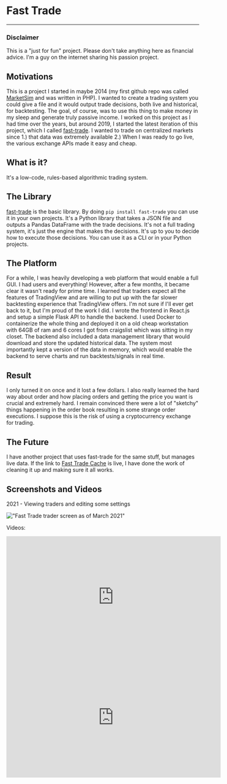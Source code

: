 # Fast Trade

---

### Disclaimer

This is a "just for fun" project. Please don't take anything here as financial advice. I'm a guy on the internet sharing his passion project.

## Motivations

This is a project I started in maybe 2014 (my first github repo was called [MarketSim](https://github.com/jrmeier/MarketSim) and was written in PHP). I wanted to create a trading system you could give a file and it would output trade decisions, both live and historical, for backtesting. The goal, of course, was to use this thing to make money in my sleep and generate truly passive income. I worked on this project as I had time over the years, but around 2019, I started the latest iteration of this project, which I called [fast-trade](https://github.com/jrmeier/fast-trade). I wanted to trade on centralized markets since 1.) that data was extremely available 2.) When I was ready to go live, the various exchange APIs made it easy and cheap.

## What is it?

It's a low-code, rules-based algorithmic trading system.

## The Library

[fast-trade](https://github.com/jrmeier/fast-trade) is the basic library. By doing `pip install fast-trade` you can use it in your own projects. It's a Python library that takes a JSON file and outputs a Pandas DataFrame with the trade decisions. It's not a full trading system, it's just the engine that makes the decisions. It's up to you to decide how to execute those decisions. You can use it as a CLI or in your Python projects.

## The Platform

For a while, I was heavily developing a web platform that would enable a full GUI. I had users and everything! However, after a few months, it became clear it wasn't ready for prime time. I learned that traders expect all the features of TradingView and are willing to put up with the far slower backtesting experience that TradingView offers. I'm not sure if I'll ever get back to it, but I'm proud of the work I did. I wrote the frontend in React.js and setup a simple Flask API to handle the backend. I used Docker to containerize the whole thing and deployed it on a old cheap workstation with 64GB of ram and 6 cores I got from craigslist which was sitting in my closet. The backend also included a data management library that would download and store the updated historical data. The system most importantly kept a version of the data in memory, which would enable the backend to serve charts and run backtests/signals in real time.

## Result

I only turned it on once and it lost a few dollars. I also really learned the hard way about order and how placing orders and getting the price you want is crucial and extremely hard. I remain convinced there were a lot of "sketchy" things happening in the order book resulting in some strange order executions. I suppose this is the risk of using a cryptocurrency exchange for trading.

## The Future

I have another project that uses fast-trade for the same stuff, but manages live data. If the link to [Fast Trade Cache](https://github.com/jrmeier/fast-trade-cache) is live, I have done the work of cleaning it up and making sure it all works.

## Screenshots and Videos

2021 - Viewing traders and editing some settings

!["Fast Trade trader screen as of March 2021"](/images/FastTradeMarch_2021Trader.gif)

Videos:

<iframe width="560" height="315" src="https://www.youtube.com/embed/PNuWPCG-P2s" title="YouTube video player" frameborder="0" allow="accelerometer; autoplay; clipboard-write; encrypted-media; gyroscope; picture-in-picture; web-share" allowfullscreen></iframe>

<iframe width="560" height="315" src="https://www.youtube.com/embed/wTW4D52s67w" title="YouTube video player" frameborder="0" allow="accelerometer; autoplay; clipboard-write; encrypted-media; gyroscope; picture-in-picture; web-share" allowfullscreen></iframe>
